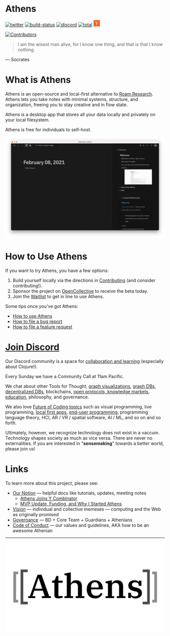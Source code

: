 # Athens

[![twitter](https://img.shields.io/twitter/follow/athensresearch?label=Follow&style=social)](https://twitter.com/athensresearch)
[![build-status](https://img.shields.io/github/workflow/status/athensresearch/athens/build)](https://github.com/athensresearch/athens/actions)
[![discord](https://img.shields.io/discord/708122962422792194?label=discord&logo=Discord)](https://discord.gg/GCJaV3V)
[![total](https://opencollective.com/athens/tiers/badge.svg)](https://opencollective.com/athens)
<img src="./doc/yc.png" width="20" height="20" />

[![Contributors](https://opencollective.com/athens/tiers/contributors.svg?avatarHeight=36)](https://opencollective.com/athens)

> I am the wisest man alive, for I know one thing, and that is that I know nothing.

— Socrates


# What is Athens

Athens is an open-source and local-first alternative to [Roam Research](https://roamresearch.com/). Athens lets you take notes with minimal systems, structure, and organization, freeing you to stay creative and in flow state.

Athens is a desktop app that stores all your data locally and privately on your local filesystem.

Athens is free for individuals to self-host.

<img src="./doc/product-dark.png" width="auto" />

# How to Use Athens

If you want to try Athens, you have a few options:

1. Build yourself locally via the directions in [Contributing](CONTRIBUTING.md) (and consider contributing!).
1. Sponsor the project on [OpenCollective](https://opencollective.com/athens) to receive the beta today.
1. Join the [Waitlist](https://forms.gle/9L1D1T7R3G7pvh1e7) to get in line to use Athens.

Some tips once you've got Athens:
- [How to use Athens](https://www.loom.com/share/ee5120d1f69d4ce0aab923de71caedd0)
- [How to file a bug report](https://www.loom.com/share/e69857c0f65f4232ab10dd78f47c4c44)
- [How to file a feature request](https://www.loom.com/share/dea9e3b3e7424f97a84e2fb81daed9c9)

# [Join Discord](https://discord.gg/GCJaV3V)

Our Discord community is a space for [collaboration and learning](CODE_OF_CONDUCT.md#values) (especially about Clojure!).

Every Sunday we have a Community Call at 11am Pacific.

We chat about other Tools for Thought, [graph visualizations](https://github.com/athensresearch/athens/issues/21), [graph DBs, decentralized DBs](https://github.com/athensresearch/athens/issues/9), blockchains, [open protocols, knowledge markets](https://github.com/athensresearch/athens/blob/master/VISION.md#a-protocol-for-knowledge-markets), [education](https://github.com/athensresearch/athens/blob/master/doc/ClojureFam.md), philosophy, and governance.

We also love [Future of Coding topics](https://futureofcoding.org/episodes/046#question-thirteen-what-foc-topics-interest-you-most) such as visual programming, live programming, [local first apps](https://www.inkandswitch.com/local-first.html), [end-user programming](https://www.inkandswitch.com/end-user-programming.html), programming language theory, HCI, AR / VR / spatial software, AI / ML, and so on and so forth.

Ultimately, however, we recognize technology does not exist in a vaccum. Technology shapes society as much as vice versa. There are never no externalities. If you are interested in "**sensemaking**" towards a better world, please join us!

# Links

To learn more about this project, please see:

- [Our Notion](https://www.notion.so/athensresearch/Athens-Research-67e1c6068cb449ff935d10e882fd9b05) — helpful docs like tutorials, updates, meeting notes
    - [Athens Joins Y Combinator](https://www.notion.so/athensresearch/Athens-Joins-Y-Combinator-86b9dfa30f4141e5bf072fad8f95a6c7)
    - [MVP Update, Funding, and Why I Started Athens](https://www.notion.so/athensresearch/MVP-Update-Funding-and-Why-I-Started-Athens-e68822f0c3654660ae621cdcbf932bc4)
- [Vision](VISION.md) — individual and collective memexes — computing and the Web as originally promised
- [Governance](GOVERNANCE.md) — BD + Core Team + Guardians + Athenians
- [Code of Conduct](CODE_OF_CONDUCT.md) — our values and guidelines, AKA how to be an awesome Athenian

---

![Athens](doc/athens-logo-1065x600.png)
